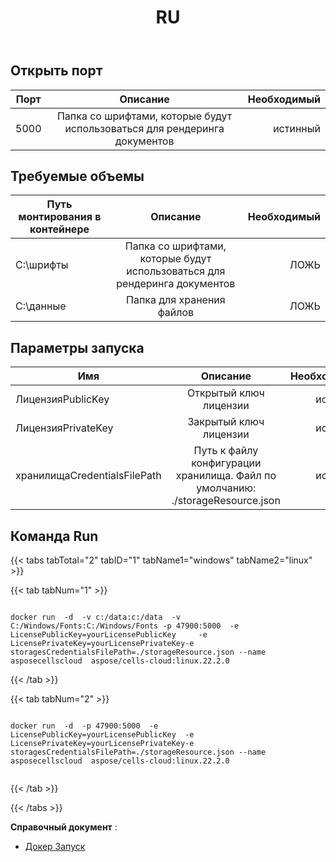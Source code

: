 ﻿---
title: RU
second_title: Aspose.Cells Cloud Documen
type: docs
url: /ru/docker/run/
description: Как запустить Aspose.Cells Cloud для Docker
weight: 30
---
## Открыть порт

Порт | Описание | Необходимый
---|:--:|---:
5000 | Папка со шрифтами, которые будут использоваться для рендеринга документов | истинный


##  Требуемые объемы ##
Путь монтирования в контейнере | Описание | Необходимый
---|:--:|---:
C:\шрифты | Папка со шрифтами, которые будут использоваться для рендеринга документов | ЛОЖЬ
C:\данные | Папка для хранения файлов | ЛОЖЬ

##  Параметры запуска ##

Имя | Описание | Необходимый
---|:--:|---:
ЛицензияPublicKey | Открытый ключ лицензии | истинный
ЛицензияPrivateKey | Закрытый ключ лицензии | истинный
хранилищаCredentialsFilePath | Путь к файлу конфигурации хранилища. Файл по умолчанию: ./storageResource.json | истинный

##  Команда Run ##

{{< tabs tabTotal="2" tabID="1" tabName1="windows" tabName2="linux" >}}

{{< tab tabNum="1" >}}

```windows

docker run  -d  -v c:/data:c:/data  -v C:/Windows/Fonts:C:/Windows/Fonts -p 47900:5000  -e LicensePublicKey=yourLicensePublicKey	 -e LicensePrivateKey=yourLicensePrivateKey-e storagesCredentialsFilePath=./storageResource.json --name asposecellscloud  aspose/cells-cloud:linux.22.2.0

```

{{< /tab >}}

{{< tab tabNum="2" >}}

```linux

docker run  -d  -p 47900:5000  -e LicensePublicKey=yourLicensePublicKey	 -e LicensePrivateKey=yourLicensePrivateKey-e storagesCredentialsFilePath=./storageResource.json --name asposecellscloud  aspose/cells-cloud:linux.22.2.0


```

{{< /tab >}}

{{< /tabs >}}


**Справочный документ** : 
  - [Докер Запуск]( https://docs.docker.com/engine/reference/commandline/run/)